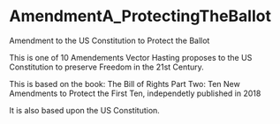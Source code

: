 # AmendmentA_ProtectingTheBallot
Amendment to the US Constitution to Protect the Ballot

This is one of 10 Amendements Vector Hasting proposes to the US Constitution to preserve Freedom 
in the 21st Century. 

This is based on the book: The Bill of Rights Part Two: Ten New Amendments to Protect the First Ten, 
independetly published in 2018

It is also based upon the US Constitution.

